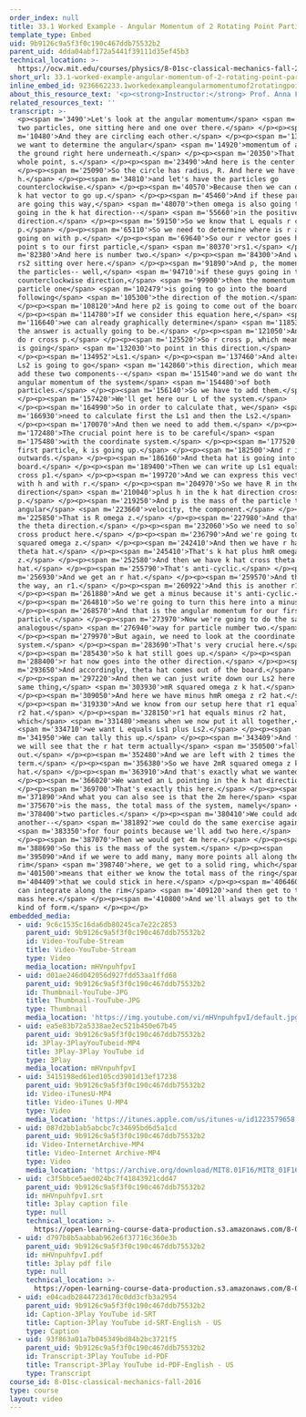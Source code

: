 ```yaml
---
order_index: null
title: 33.1 Worked Example - Angular Momentum of 2 Rotating Point Particles
template_type: Embed
uid: 9b9126c9a5f3f0c190c467ddb75532b2
parent_uid: 4dda04abf172a5441f39111d35ef45b3
technical_location: >-
  https://ocw.mit.edu/courses/physics/8-01sc-classical-mechanics-fall-2016/week-11-angular-momentum/33.1-worked-example-angular-momentum-of-2-rotating-point-particles/33.1-worked-example-angular-momentum-of-2-rotating-point-particles
short_url: 33.1-worked-example-angular-momentum-of-2-rotating-point-particles
inline_embed_id: 9236662233.1workedexampleangularmomentumof2rotatingpointparticles37021547
about_this_resource_text: '<p><strong>Instructor:</strong> Prof. Anna Frebel</p>'
related_resources_text: ''
transcript: >-
  <p><span m='3490'>Let's look at the angular momentum</span> <span m='4930'>of
  two particles, one sitting here and one over there.</span> </p><p><span
  m='10480'>And they are circling each other.</span> </p><p><span m='13310'>And
  we want to determine the angular</span> <span m='14920'>momentum of a point on
  the ground right here underneath.</span> </p><p><span m='20350'>That's the
  whole point, s.</span> </p><p><span m='23490'>And here is the center.</span>
  </p><p><span m='25090'>So the circle has radius, R. And here we have a height,
  h.</span> </p><p><span m='34810'>and let's have the particles go
  counterclockwise.</span> </p><p><span m='40570'>Because then we can define our
  k hat vector to go up.</span> </p><p><span m='45460'>And if these particles
  are going this way,</span> <span m='48070'>then omega is also going to be
  going in the k hat direction--</span> <span m='55660'>in the positive k hat
  direction.</span> </p><p><span m='59150'>So we know that L equals r cross
  p.</span> </p><p><span m='65110'>So we need to determine where is r and what's
  going on with p.</span> </p><p><span m='69640'>So our r vector goes here from
  point s to our first particle,</span> <span m='80370'>rs1.</span> </p><p><span
  m='82380'>And here is number two.</span> </p><p><span m='84300'>And we have
  rs2 sitting over here.</span> </p><p><span m='91890'>And p, the momentum of
  the particles-- well,</span> <span m='94710'>if these guys going in the
  counterclockwise direction,</span> <span m='99900'>then the momentum of
  particle one</span> <span m='102479'>is going to go into the board
  following</span> <span m='105300'>the direction of the motion.</span>
  </p><p><span m='108120'>And here p2 is going to come out of the board.</span>
  </p><p><span m='114780'>If we consider this equation here,</span> <span
  m='116640'>we can already graphically determine</span> <span m='118530'>what
  the answer is actually going to be.</span> </p><p><span m='121050'>And so we
  do r cross p.</span> </p><p><span m='125520'>So r cross p, which means L. Ls1
  is going</span> <span m='132030'>to point in this direction.</span>
  </p><p><span m='134952'>Ls1.</span> </p><p><span m='137460'>And alternatively,
  Ls2 is going to go</span> <span m='142860'>this direction, which means if we
  add these two components--</span> <span m='151540'>and we do want the total
  angular momentum of the system</span> <span m='154480'>of both
  particles.</span> </p><p><span m='156140'>So we have to add them.</span>
  </p><p><span m='157420'>We'll get here our L of the system.</span>
  </p><p><span m='164990'>So in order to calculate that, we</span> <span
  m='166930'>need to calculate first the Ls1 and then the Ls2.</span>
  </p><p><span m='170070'>And then we need to add them.</span> </p><p><span
  m='172480'>The crucial point here is to be careful</span> <span
  m='175480'>with the coordinate system.</span> </p><p><span m='177520'>For the
  first particle, k is going up.</span> </p><p><span m='182500'>And r is going
  outwards.</span> </p><p><span m='186160'>And theta hat is going into the
  board.</span> </p><p><span m='189400'>Then we can write up Ls1 equals rs1
  cross p1.</span> </p><p><span m='199720'>And we can express this vector here
  with h and with r.</span> </p><p><span m='204970'>So we have R in the r hat
  direction</span> <span m='210040'>plus h in the k hat direction cross
  p.</span> </p><p><span m='219250'>And p is the mass of the particle times the
  angular</span> <span m='223660'>velocity, the component.</span> </p><p><span
  m='225850'>That is R omega z.</span> </p><p><span m='227980'>And that goes in
  the theta direction.</span> </p><p><span m='232060'>So we need to solve this
  cross product here.</span> </p><p><span m='236790'>And we're going to have mR
  squared omega z.</span> </p><p><span m='242410'>And then we have r hat cross
  theta hat.</span> </p><p><span m='245410'>That's k hat plus hmR omega
  z.</span> </p><p><span m='252580'>And then we have k hat cross theta
  hat.</span> </p><p><span m='255790'>That's anti-cyclic.</span> </p><p><span
  m='256930'>And we get an r hat.</span> </p><p><span m='259570'>And this is, by
  the way, an r1.</span> </p><p><span m='260922'>And this is another r1.</span>
  </p><p><span m='261880'>And we get a minus because it's anti-cyclic.</span>
  </p><p><span m='264810'>So we're going to turn this here into a minus.</span>
  </p><p><span m='268570'>And that is the angular momentum for our first
  particle.</span> </p><p><span m='273970'>Now we're going to do the same in an
  analogous</span> <span m='276940'>way for particle number two.</span>
  </p><p><span m='279970'>But again, we need to look at the coordinate
  system.</span> </p><p><span m='283690'>That's very crucial here.</span>
  </p><p><span m='285430'>So k hat still goes up.</span> </p><p><span
  m='288400'>r hat now goes into the other direction.</span> </p><p><span
  m='293650'>And accordingly, theta hat comes out of the board.</span>
  </p><p><span m='297220'>And then we can just write down our Ls2 here as the
  same thing,</span> <span m='303930'>mR squared omega z k hat.</span>
  </p><p><span m='309050'>And here we have minus hmR omega z r2 hat.</span>
  </p><p><span m='319330'>And we know from our setup here that r1 equals minus
  r2 hat.</span> </p><p><span m='328150'>r1 hat equals minus r2 hat,
  which</span> <span m='331480'>means when we now put it all together,</span>
  <span m='334710'>we want L equals Ls1 plus Ls2.</span> </p><p><span
  m='341950'>We can tally this up.</span> </p><p><span m='343409'>And from this,
  we will see that the r hat term actually</span> <span m='350500'>falls
  out.</span> </p><p><span m='352480'>And we are left with 2 times the first
  term.</span> </p><p><span m='356380'>So we have 2mR squared omega z k
  hat.</span> </p><p><span m='363910'>And that's exactly what we wanted.</span>
  </p><p><span m='366020'>We wanted an L pointing in the k hat direction.</span>
  </p><p><span m='369700'>That's exactly this here.</span> </p><p><span
  m='371890'>And what you can also see is that the 2m here</span> <span
  m='375670'>is the mass, the total mass of the system, namely</span> <span
  m='378400'>two particles.</span> </p><p><span m='380410'>We could add
  another--</span> <span m='381892'>we could do the same exercise again</span>
  <span m='383350'>for four points because we'll add two here.</span>
  </p><p><span m='387070'>Then we would get 4m here.</span> </p><p><span
  m='388690'>So this is the mass of the system.</span> </p><p><span
  m='395090'>And if we were to add many, many more points all along the
  rim</span> <span m='398740'>here, we get to a solid ring, which</span> <span
  m='401500'>means that either we know the total mass of the ring</span> <span
  m='404409'>that we could stick in here.</span> </p><p><span m='406460'>Or we
  can integrate along the rim</span> <span m='409120'>and then get to the total
  mass here.</span> </p><p><span m='410800'>And we'll always get to the same
  kind of form.</span> </p><p></p>
embedded_media:
  - uid: 9c6c1535c16da6db80245ca7e22c2853
    parent_uid: 9b9126c9a5f3f0c190c467ddb75532b2
    id: Video-YouTube-Stream
    title: Video-YouTube-Stream
    type: Video
    media_location: mHVnpuhfpvI
  - uid: d01ae246d042056d927fdd53aa1ffd68
    parent_uid: 9b9126c9a5f3f0c190c467ddb75532b2
    id: Thumbnail-YouTube-JPG
    title: Thumbnail-YouTube-JPG
    type: Thumbnail
    media_location: 'https://img.youtube.com/vi/mHVnpuhfpvI/default.jpg'
  - uid: ea5e83b72a5338ae2ec521b450e67b45
    parent_uid: 9b9126c9a5f3f0c190c467ddb75532b2
    id: 3Play-3PlayYouTubeid-MP4
    title: 3Play-3Play YouTube id
    type: 3Play
    media_location: mHVnpuhfpvI
  - uid: 3415198ed61ed105cd3901d13ef17238
    parent_uid: 9b9126c9a5f3f0c190c467ddb75532b2
    id: Video-iTunesU-MP4
    title: Video-iTunes U-MP4
    type: Video
    media_location: 'https://itunes.apple.com/us/itunes-u/id1223579658'
  - uid: 087d2bb1ab5abcbc7c34695bd6d5a1cd
    parent_uid: 9b9126c9a5f3f0c190c467ddb75532b2
    id: Video-InternetArchive-MP4
    title: Video-Internet Archive-MP4
    type: Video
    media_location: 'https://archive.org/download/MIT8.01F16/MIT8_01F16_L33v01_360p.mp4'
  - uid: c3f5bbce5aed024bc7f41843921cdd47
    parent_uid: 9b9126c9a5f3f0c190c467ddb75532b2
    id: mHVnpuhfpvI.srt
    title: 3play caption file
    type: null
    technical_location: >-
      https://open-learning-course-data-production.s3.amazonaws.com/8-01sc-classical-mechanics-fall-2016/c3f5bbce5aed024bc7f41843921cdd47_mHVnpuhfpvI.srt
  - uid: d797b8b5aabbab962e6f37716c360e3b
    parent_uid: 9b9126c9a5f3f0c190c467ddb75532b2
    id: mHVnpuhfpvI.pdf
    title: 3play pdf file
    type: null
    technical_location: >-
      https://open-learning-course-data-production.s3.amazonaws.com/8-01sc-classical-mechanics-fall-2016/d797b8b5aabbab962e6f37716c360e3b_mHVnpuhfpvI.pdf
  - uid: e04cadb2844723d170c0dd3cfb3a2954
    parent_uid: 9b9126c9a5f3f0c190c467ddb75532b2
    id: Caption-3Play YouTube id-SRT
    title: Caption-3Play YouTube id-SRT-English - US
    type: Caption
  - uid: 93f863a01a7b045349bd84b2bc3721f5
    parent_uid: 9b9126c9a5f3f0c190c467ddb75532b2
    id: Transcript-3Play YouTube id-PDF
    title: Transcript-3Play YouTube id-PDF-English - US
    type: Transcript
course_id: 8-01sc-classical-mechanics-fall-2016
type: course
layout: video
---
```

